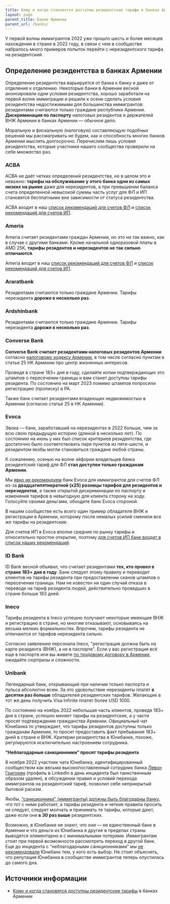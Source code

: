 ```yaml
---
title: Кому и когда становятся доступны резидентские тарифы в банках Армении
layout: page
parent_title: Банки Армении
parent_url: /banks/
---
```


У первой волны иммигрантов 2022 уже прошло шесть и более месяцев нахождения в стране в 2022 году, в связи с чем в сообществе набралось много примеров попыток перейти с нерезидентского тарифа на резидентский.

## Определение резидентства в банках Армении

Определение резидентства варьируется от банка к банку и даже от отделения к отделению. Некоторые банки в Армении весной анонсировали одни условия резидентства, хорошо заработали на первой волне иммиграции и решили к осени сделать условия резидентства недостижимыми для большинства иммигрантов: резидентами считаются только граждане республики Армения. **Дискриминация по паспорту** налоговых резидентов и держателей ВНЖ Армении в банках Армении — обычное дело.

Моральную и фискальную (налоговую) составляющую подобных решений мы рассматривать не будем, как и способность многих банков Армении мыслить долгосрочно. Перечислим лишь условия резидентства, которые участники нашего сообщества проверили на себе множество раз.

### ACBA

ACBA не даёт четких определений резидентства, но в целом это и неважно: **тарифы на обслуживание у этого банка одни из самых низких на рынке** даже для нерезидентов, а при превышении баланса счета определенной невысокой суммы часть услуг для ФЛ и ИП становятся бесплатными вне зависимости от статуса резидентства.

ACBA входит в наш [список рекомендаций для счетов ФЛ](best-fl.md) и [список рекомендаций для счетов ИП](best-ip.md).

### Ameria

Ameria считает резидентами граждан Армении, но это не так важно, как в случае с другими банками. Кроме начальной одноразовой платы в AMD 25K, **тарифы резидентов и нерезидентов не так сильно отличаются**.

Ameria входит в наш [список рекомендаций для счетов ФЛ](best-fl.md) и [список рекомендаций для счетов ИП](best-ip.md).

### Araratbank

Резидентами считаются только граждане Армении. Тарифы нерезидента **дороже в несколько раз**.

### Ardshinbank

Резидентами считаются только граждане Армении. Тарифы нерезидента **дороже в несколько раз**.

### Converse Bank

**Converse Bank считает резидентами налоговых резидентов Армении** согласно [налоговому кодексу Армении](https://www.arlis.am/DocumentView.aspx?docid=137404), в том числе согласно пунктам в статье 25 НК Армении про центр жизненных интересов.

Проведя в стране 183+ дня в году, сделайте копии подтверждающих это штампов о пересечении границы и вам станет доступны тарифы резидента. По состоянию на март 2023 помимо штампов попросили регистрацию (прописку) в РА.

Также банк считает резидентами владеющих недвижимостью в Армении (согласно статье 25 в НК Армении).

### Evoca

Эвока — банк, заработавший на нерезидентах в 2022 больше, чем за всю свою предыдущую историю (длиной в несколько лет). По состоянию на июнь у них был список критериев резидентства, где достаточно было соответствовать паре пунктов из пяти-шести, и резидентом якобы могли становиться граждане любой страны.

К сожалению, осенью на волне эйфории владельцев банка резидентский тариф для ФЛ **стал доступен только гражданам Армении**.

Мы [явно не рекомендуем](best-fl.md) банк Evoca для иммигрантов для счетов ФЛ из-за **двадцатипятикратной (x25) разницы тарифов для резидентов и нерезидентов**, а также открытой дискриминации по паспорту и изменения тарифов в невыгодную для клиента сторону на ходу. Голосуйте своими деньгами, обходите банк Evoca стороной.

В нашем сообществе есть всего один пример обладателя ВНЖ и регистрации в Армении, которому после немалых усилий сменили все же тарифы на резидентские.

Для счетов ИП в Evoca вполне средние по рынку тарифы и относительно простое открытие, поэтому [для счетов ИП банк входит в список наших рекомендаций](best-ip.md).

### ID Bank

ID Bank весной объявил, что считает резидентами **тех, кто провел в стране 183+ дня в году**. Банк следует этому правилу и переводит клиентов на тарифы резидента при предоставлении сканов штампов о пересечении границы. Нам не известен ни один случай отказа в переводе на тариф резидента людей, действительно проведших в стране больше 183 дней.

### Ineco

Тарифы резидента в Ineco успешно получают некоторые имеющие ВНЖ и регистрацию в стране, но многим отказывают, основываясь на весьма мелких формальностях. Впрочем, тарифы резидента не отличаются от тарифов нерезидента сильно.

Согласно заявлению персонала Ineco, "регистрация должна быть на карте резидента (ВНЖ), а не в паспорте". Если у вас регистрация всё еще в паспорте или вы живете [по трудовому договору в Армении](../documents/eaeu-cert.md), ожидайте сюрпризы и сложности.

### Unibank

Легендарный банк, открывающий при наличии только паспорта и пульса абсолютно всем. За это удовольствие нерезиденты платят **в десятки раз больше** обладателей резидентских тарифов. Желающие в тот же день получить Visa Infinite платят более USD 1000.

По состоянию на ноябрь 2022 небольшая часть клиентов, проведя 183+ дня в стране, успешно меняет тарифы на резидентские, а у части просят подтверждение гражданства Армении. Официальный чат Юнибанка то утверждает, что тарифы резидентов доступны только гражданам Армении, то просит предоставить факт пребывания 183+ дней в стране и ВНЖ. Критерии резидентства в Юнибанке, похоже, регулируются исключительно настроением сотрудника.

**“Неблагодарные санкционники” просят тарифы резидента**

8 ноября 2022 участник чата Юнибанка, идентифицированный сообществом как весьма высокопоставленный сотрудник банка [Левон Григорян](https://rocketreach.co/levon-grigoryan-email_49868445) (профиль в LinkedIn в день инцидента был таинственным образом удален), в обсуждении правил и условий перехода иммигрантов на резидентский тариф, позволил себе неприкрытый бытовой расизм.

Якобы, [“санкционники” (иммигранты) должны быть благодарны банку](https://telegra.ph/Unibank--vam-sankcionnikam-sdelali-odolzhenie-a-vy-prava-kachaete-11-08), что тот с ними работает, а тарифы резидента и четкие правила просить не следует, следует молчать и принимать те тарифы, которые дают, даже если они **в 30 раз выше** резидентских.

Возможно, в Юнибанке не знают, что они — не единственный банк в Армении и что деньги из Юнибанка в другие в пределах страны выводятся элементарно и с минимальными потерями. Иммигрантам стоит при первой возможности рассмотреть переход в другой банк. Еще до инцидента с “неблагодарными санкционниками” мы [не рекомендовали](best-fl.md) Юнибанк тем, у кого есть выбор. Не стоит объяснять, что репутация Юнибанка в сообществе иммигрантов теперь опустилась до самого дна.

## Источники информации

- [Кому и когда становятся доступны резидентские тарифы](https://www.notion.so/898ffeac51a4478ea8fb1d35bc3e4523) в банках Армении
